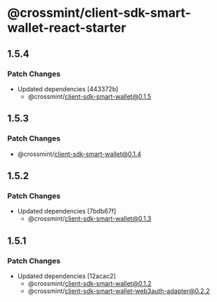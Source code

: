 # @crossmint/client-sdk-smart-wallet-react-starter

## 1.5.4

### Patch Changes

-   Updated dependencies [443372b]
    -   @crossmint/client-sdk-smart-wallet@0.1.5

## 1.5.3

### Patch Changes

-   @crossmint/client-sdk-smart-wallet@0.1.4

## 1.5.2

### Patch Changes

-   Updated dependencies [7bdb67f]
    -   @crossmint/client-sdk-smart-wallet@0.1.3

## 1.5.1

### Patch Changes

-   Updated dependencies [12acac2]
    -   @crossmint/client-sdk-smart-wallet@0.1.2
    -   @crossmint/client-sdk-smart-wallet-web3auth-adapter@0.2.2
